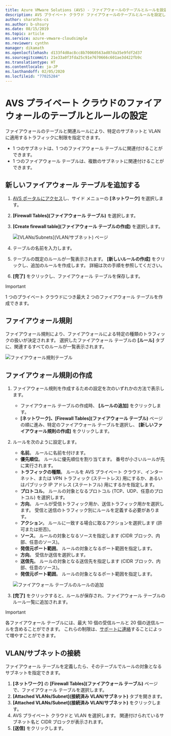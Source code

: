 ```yaml
---
title: Azure VMware Solutions (AVS) - ファイアウォールのテーブルとルールを設定する
description: AVS プライベート クラウド ファイアウォールのテーブルとルールを設定し、サブネットと VLAN でトラフィックを制限する方法について説明します。
author: sharaths-cs
ms.author: b-shsury
ms.date: 08/15/2019
ms.topic: article
ms.service: azure-vmware-cloudsimple
ms.reviewer: cynthn
manager: dikamath
ms.openlocfilehash: d133f4d0ac8cc8b70060563ad07da35e9fdf2d37
ms.sourcegitcommit: 21e33a0f3fda25c91e7670666c601ae3d422fb9c
ms.translationtype: HT
ms.contentlocale: ja-JP
ms.lasthandoff: 02/05/2020
ms.locfileid: "77025284"
---
```

# <a name="set-up-firewall-tables-and-rules-for-avs-private-clouds"></a>AVS プライベート クラウドのファイアウォールのテーブルとルールの設定

ファイアウォールのテーブルと関連ルールにより、特定のサブネットと VLAN に適用するトラフィックに制限を指定できます。

* 1 つのサブネットは、1 つのファイアウォール テーブルに関連付けることができます。
* 1 つのファイアウォール テーブルは、複数のサブネットに関連付けることができます。

## <a name="add-a-new-firewall-table"></a>新しいファイアウォール テーブルを追加する

1. [AVS ポータルにアクセス](access-cloudsimple-portal.md)し、サイド メニューの **[ネットワーク]** を選択します。
2. **[Firewall Tables]\(ファイアウォール テーブル\)** を選択します。
3. **[Create firewall table]\(ファイアウォール テーブルの作成\)** を選択します。

    ![[VLANs/Subnets]\(VLAN/サブネット\) ページ](media/firewall-tables-page.png)

4. テーブルの名前を入力します。
5. テーブルの既定のルールが一覧表示されます。 **[新しいルールの作成]** をクリックし、追加のルールを作成します。 詳細は次の手順を参照してください。
6. **[完了]** をクリックし、ファイアウォール テーブルを保存します。

> [!IMPORTANT]
> 1 つのプライベート クラウドにつき最大 2 つのファイアウォール テーブルを作成できます。

## <a name="firewall-rules"></a>ファイアウォール規則

ファイアウォール規則により、ファイアウォールによる特定の種類のトラフィックの扱いが決定されます。 選択したファイアウォール テーブルの **[ルール]** タブに、関連するすべてのルールが一覧表示されます。

![ファイアウォール規則テーブル](media/firewall-rules-tab.png)

## <a name="create-a-firewall-rule"></a>ファイアウォール規則の作成

1. ファイアウォール規則を作成するための設定を次のいずれかの方法で表示します。
    * ファイアウォール テーブルの作成時、 **[ルールの追加]** をクリックします。
    * **[ネットワーク]、[Firewall Tables]\(ファイアウォール テーブル\)** ページの順に進み、特定のファイアウォール テーブルを選択し、 **[新しいファイアウォール規則の作成]** をクリックします。
2. ルールを次のように設定します。
    * **名前**。 ルールに名前を付けます。
    * **優先順位**。 ルールに優先順位を割り当てます。 番号が小さいルールが先に実行されます。
    * **トラフィックの種類**。 ルールを AVS プライベート クラウド、インターネット、または VPN トラフィック (ステートレス) 用にするか、あるいはパブリック IP アドレス (ステートフル) 用にするかを指定します。
    * **プロトコル**。 ルールの対象となるプロトコル (TCP、UDP、任意のプロトコル) を選択します。
    * **方向**。 ルールが受信トラフィック用か、送信トラフィック用かを選択します。 受信と送信のトラフィック別にルールを定義する必要があります。
    * **アクション**。 ルールに一致する場合に取るアクションを選択します (許可または拒否)。
    * **ソース**。 ルールの対象となるソースを指定します (CIDR ブロック、内部、任意のソース)。
    * **発信元ポート範囲**。 ルールの対象となるポート範囲を指定します。
    * **方向**。 受信か送信を選択します。
    * **送信先**。 ルールの対象となる送信先を指定します (CIDR ブロック、内部、任意のソース)。
    * **発信元ポート範囲**。 ルールの対象となるポート範囲を指定します。

    ![ファイアウォール テーブルのルールの追加](media/firewall-rule-create.png)

3. **[完了]** をクリックすると、ルールが保存され、ファイアウォール テーブルのルール一覧に追加されます。

> [!IMPORTANT]
> 各ファイアウォール テーブルには、最大 10 個の受信ルールと 20 個の送信ルールを含めることができます。 これらの制限は、[サポートに連絡](https://portal.azure.com/#blade/Microsoft_Azure_Support/HelpAndSupportBlade/newsupportrequest)することによって増やすことができます。

## <a name="attach-vlanssubnets"></a>VLAN/サブネットの接続

ファイアウォール テーブルを定義したら、そのテーブルでルールの対象となるサブネットを指定できます。

1. **[ネットワーク]** の **[Firewall Tables]\(ファイアウォール テーブル\)** ページで、ファイアウォール テーブルを選択します。
2. **[Attached VLANs/Subnet]\(接続済み VLAN/サブネット\)** タブを開きます。
3. **[Attached VLANs/Subnet]\(接続済み VLAN/サブネット\)** をクリックします。
4. AVS プライベート クラウドと VLAN を選択します。 関連付けられているサブネット名と CIDR ブロックが表示されます。
5. **[送信]** をクリックします。
